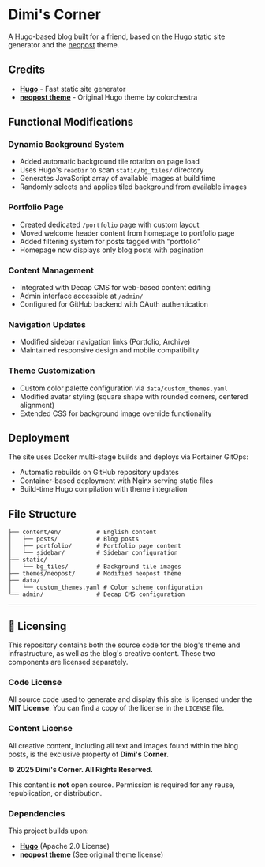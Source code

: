 # Dimi's Corner

A Hugo-based blog built for a friend, based on the [Hugo](https://gohugo.io/) static site generator and the [neopost](https://github.com/colorchestra/hugo-neopost-theme) theme.

## Credits

- **[Hugo](https://gohugo.io/)** - Fast static site generator
- **[neopost theme](https://github.com/colorchestra/hugo-neopost-theme)** - Original Hugo theme by colorchestra

## Functional Modifications

### Dynamic Background System
- Added automatic background tile rotation on page load
- Uses Hugo's `readDir` to scan `static/bg_tiles/` directory
- Generates JavaScript array of available images at build time
- Randomly selects and applies tiled background from available images

### Portfolio Page
- Created dedicated `/portfolio` page with custom layout
- Moved welcome header content from homepage to portfolio page
- Added filtering system for posts tagged with "portfolio"
- Homepage now displays only blog posts with pagination

### Content Management
- Integrated with Decap CMS for web-based content editing
- Admin interface accessible at `/admin/`
- Configured for GitHub backend with OAuth authentication

### Navigation Updates
- Modified sidebar navigation links (Portfolio, Archive)
- Maintained responsive design and mobile compatibility

### Theme Customization
- Custom color palette configuration via `data/custom_themes.yaml`
- Modified avatar styling (square shape with rounded corners, centered alignment)
- Extended CSS for background image override functionality

## Deployment

The site uses Docker multi-stage builds and deploys via Portainer GitOps:
- Automatic rebuilds on GitHub repository updates
- Container-based deployment with Nginx serving static files
- Build-time Hugo compilation with theme integration

## File Structure

```
├── content/en/          # English content
│   ├── posts/           # Blog posts
│   ├── portfolio/       # Portfolio page content
│   └── sidebar/         # Sidebar configuration
├── static/
│   └── bg_tiles/        # Background tile images
├── themes/neopost/      # Modified neopost theme
├── data/
│   └── custom_themes.yaml # Color scheme configuration
└── admin/               # Decap CMS configuration
```

---

## 📜 Licensing

This repository contains both the source code for the blog's theme and infrastructure, as well as the blog's creative content. These two components are licensed separately.

### Code License

All source code used to generate and display this site is licensed under the **MIT License**. You can find a copy of the license in the `LICENSE` file.

### Content License

All creative content, including all text and images found within the blog posts, is the exclusive property of **Dimi's Corner**.

**© 2025 Dimi's Corner. All Rights Reserved.**

This content is **not** open source. Permission is required for any reuse, republication, or distribution.

### Dependencies

This project builds upon:
- **[Hugo](https://gohugo.io/)** (Apache 2.0 License)
- **[neopost theme](https://github.com/colorchestra/hugo-neopost-theme)** (See original theme license)
